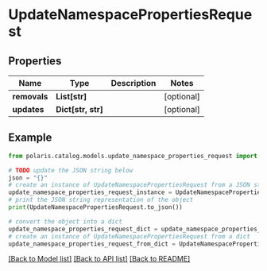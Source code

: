 <!--

 Licensed to the Apache Software Foundation (ASF) under one
 or more contributor license agreements.  See the NOTICE file
 distributed with this work for additional information
 regarding copyright ownership.  The ASF licenses this file
 to you under the Apache License, Version 2.0 (the
 "License"); you may not use this file except in compliance
 with the License.  You may obtain a copy of the License at

   http://www.apache.org/licenses/LICENSE-2.0

 Unless required by applicable law or agreed to in writing,
 software distributed under the License is distributed on an
 "AS IS" BASIS, WITHOUT WARRANTIES OR CONDITIONS OF ANY
 KIND, either express or implied.  See the License for the
 specific language governing permissions and limitations
 under the License.

-->
# UpdateNamespacePropertiesRequest


## Properties

Name | Type | Description | Notes
------------ | ------------- | ------------- | -------------
**removals** | **List[str]** |  | [optional] 
**updates** | **Dict[str, str]** |  | [optional] 

## Example

```python
from polaris.catalog.models.update_namespace_properties_request import UpdateNamespacePropertiesRequest

# TODO update the JSON string below
json = "{}"
# create an instance of UpdateNamespacePropertiesRequest from a JSON string
update_namespace_properties_request_instance = UpdateNamespacePropertiesRequest.from_json(json)
# print the JSON string representation of the object
print(UpdateNamespacePropertiesRequest.to_json())

# convert the object into a dict
update_namespace_properties_request_dict = update_namespace_properties_request_instance.to_dict()
# create an instance of UpdateNamespacePropertiesRequest from a dict
update_namespace_properties_request_from_dict = UpdateNamespacePropertiesRequest.from_dict(update_namespace_properties_request_dict)
```
[[Back to Model list]](../README.md#documentation-for-models) [[Back to API list]](../README.md#documentation-for-api-endpoints) [[Back to README]](../README.md)


